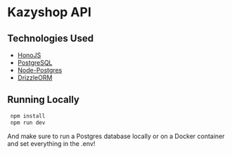 # Kazyshop API

## Technologies Used

-   [HonoJS](https://hono.dev/)
-   [PostgreSQL](https://www.postgresql.org/)
-   [Node-Postgres](https://node-postgres.com/)
-   [DrizzleORM](https://orm.drizzle.team/)

## Running Locally

```js
 npm install
 npm run dev
```

And make sure to run a Postgres database locally or on a Docker container and set everything in the .env!
